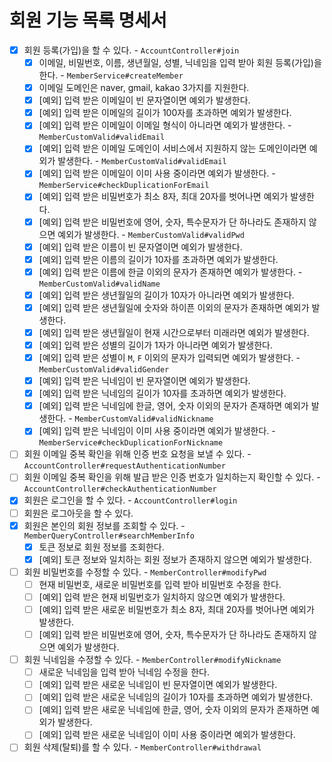# 회원 기능 목록 명세서

* [x] 회원 등록(가입)을 할 수 있다. - `AccountController#join`
  * [x] 이메일, 비밀번호, 이름, 생년월일, 성별, 닉네임을 입력 받아 회원 등록(가입)을 한다. - `MemberService#createMember`
  * [x] 이메일 도메인은 naver, gmail, kakao 3가지를 지원한다.
  * [x] [예외] 입력 받은 이메일이 빈 문자열이면 예외가 발생한다.
  * [x] [예외] 입력 받은 이메일의 길이가 100자를 초과하면 예외가 발생한다.
  * [x] [예외] 입력 받은 이메일이 이메일 형식이 아니라면 예외가 발생한다. - `MemberCustomValid#validEmail`
  * [x] [예외] 입력 받은 이메일 도메인이 서비스에서 지원하지 않는 도메인이라면 예외가 발생한다. - `MemberCustomValid#validEmail`
  * [x] [예외] 입력 받은 이메일이 이미 사용 중이라면 예외가 발생한다. - `MemberService#checkDuplicationForEmail`
  * [x] [예외] 입력 받은 비밀번호가 최소 8자, 최대 20자를 벗어나면 예외가 발생한다.
  * [x] [예외] 입력 받은 비밀번호에 영어, 숫자, 특수문자가 단 하나라도 존재하지 않으면 예외가 발생한다. - `MemberCustomValid#validPwd`
  * [x] [예외] 입력 받은 이름이 빈 문자열이면 예외가 발생한다.
  * [x] [예외] 입력 받은 이름의 길이가 10자를 초과하면 예외가 발생한다.
  * [x] [예외] 입력 받은 이름에 한글 이외의 문자가 존재하면 예외가 발생한다. - `MemberCustomValid#validName`
  * [x] [예외] 입력 받은 생년월일의 길이가 10자가 아니라면 예외가 발생한다.
  * [x] [예외] 입력 받은 생년월일에 숫자와 하이픈 이외의 문자가 존재하면 예외가 발생한다.
  * [x] [예외] 입력 받은 생년월일이 현재 시간으로부터 미래라면 예외가 발생한다.
  * [x] [예외] 입력 받은 성별의 길이가 1자가 아니라면 예외가 발생한다.
  * [x] [예외] 입력 받은 성별이 `M`, `F` 이외의 문자가 입력되면 예외가 발생한다. - `MemberCustomValid#validGender`
  * [x] [예외] 입력 받은 닉네임이 빈 문자열이면 예외가 발생한다.
  * [x] [예외] 입력 받은 닉네임의 길이가 10자를 초과하면 예외가 발생한다.
  * [x] [예외] 입력 받은 닉네임에 한글, 영어, 숫자 이외의 문자가 존재하면 예외가 발생한다. - `MemberCustomValid#validNickname`
  * [x] [예외] 입력 받은 닉네임이 이미 사용 중이라면 예외가 발생한다. - `MemberService#checkDuplicationForNickname`
* [ ] 회원 이메일 중복 확인을 위해 인증 번호 요청을 보낼 수 있다. - `AccountController#requestAuthenticationNumber`
* [ ] 회원 이메일 중복 확인을 위해 발급 받은 인증 번호가 일치하는지 확인할 수 있다. - `AccountController#checkAuthenticationNumber`
* [x] 회원은 로그인을 할 수 있다. - `AccountController#login`
* [ ] 회원은 로그아웃을 할 수 있다.
* [x] 회원은 본인의 회원 정보를 조회할 수 있다. - `MemberQueryController#searchMemberInfo`
  * [x] 토큰 정보로 회원 정보를 조회한다.
  * [x] [예외] 토큰 정보와 일치하는 회원 정보가 존재하지 않으면 예외가 발생한다.
* [ ] 회원 비밀번호를 수정할 수 있다. - `MemberController#modifyPwd`
  * [ ] 현재 비밀번호, 새로운 비밀번호를 입력 받아 비밀번호 수정을 한다.
  * [ ] [예외] 입력 받은 현재 비밀번호가 일치하지 않으면 예외가 발생한다.
  * [ ] [예외] 입력 받은 새로운 비밀번호가 최소 8자, 최대 20자를 벗어나면 예외가 발생한다.
  * [ ] [예외] 입력 받은 비밀번호에 영어, 숫자, 특수문자가 단 하나라도 존재하지 않으면 예외가 발생한다.
* [ ] 회원 닉네임을 수정할 수 있다. - `MemberController#modifyNickname`
  * [ ] 새로운 닉네임을 입력 받아 닉네임 수정을 한다.
  * [ ] [예외] 입력 받은 새로운 닉네임이 빈 문자열이면 예외가 발생한다.
  * [ ] [예외] 입력 받은 새로운 닉네임의 길이가 10자를 초과하면 예외가 발생한다.
  * [ ] [예외] 입력 받은 새로운 닉네임에 한글, 영어, 숫자 이외의 문자가 존재하면 예외가 발생한다.
  * [ ] [예외] 입력 받은 새로운 닉네임이 이미 사용 중이라면 예외가 발생한다.
* [ ] 회원 삭제(탈퇴)를 할 수 있다. - `MemberController#withdrawal`
